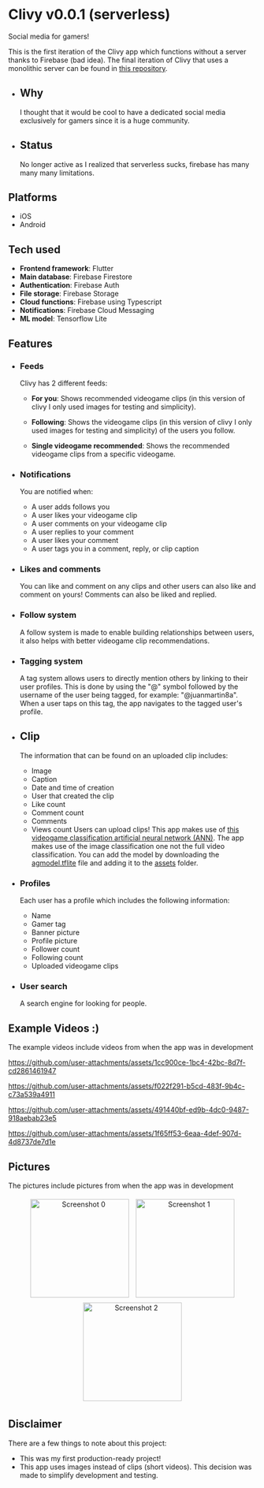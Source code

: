 # Clivy v0.0.1 (serverless)
Social media for gamers!

This is the first iteration of the Clivy app which functions without a server thanks to Firebase (bad idea). The final iteration of Clivy that uses a monolithic server can be found in [this repository](https://github.com/juanmartin8a/Clivy).


  - ## Why
    I thought that it would be cool to have a dedicated social media exclusively for gamers since it is a huge community.

  - ## Status
    No longer active as I realized that serverless sucks, firebase has many many many limitations.

## Platforms
- iOS
- Android

## Tech used
- **Frontend framework**: Flutter
- **Main database**: Firebase Firestore
- **Authentication**: Firebase Auth
- **File storage**: Firebase Storage
- **Cloud functions**: Firebase using Typescript
- **Notifications**: Firebase Cloud Messaging
- **ML model**: Tensorflow Lite

## Features
- ### Feeds
  Clivy has 2 different feeds:
  
    - **For you**: Shows recommended videogame clips (in this version of clivy I only used images for testing and simplicity).
  
    - **Following**: Shows the videogame clips (in this version of clivy I only used images for testing and simplicity) of the users you follow.
      
    - **Single videogame recommended**: Shows the recommended videogame clips from a specific videogame.
  
- ### Notifications
  You are notified when:
    - A user adds follows you
    - A user likes your videogame clip
    - A user comments on your videogame clip
    - A user replies to your comment
    - A user likes your comment
    - A user tags you in a comment, reply, or clip caption
- ### Likes and comments
  You can like and comment on any clips and other users can also like and comment on yours! Comments can also be liked and replied.
- ### Follow system
  A follow system is made to enable building relationships between users, it also helps with better videogame clip recommendations.
- ### Tagging system
  A tag system allows users to directly mention others by linking to their user profiles. This is done by using the "@" symbol followed by the username of the user being tagged, for example: "@juanmartin8a". When a user taps on this tag, the app navigates to the tagged user's profile.
- ## Clip
  The information that can be found on an uploaded clip includes:
    - Image
    - Caption
    - Date and time of creation
    - User that created the clip
    - Like count
    - Comment count
    - Comments
    - Views count
  Users can upload clips! This app makes use of [this videogame classification artificial neural network (ANN)](https://github.com/juanmartin8a/Videogame-Video-Classification). The app makes use of the image classification one not the full video classification. You can add the model by downloading the [agmodel.tflite](https://drive.google.com/file/d/187slxm6E7Hq6JG-GOV5Mp_W3tTxDRLws/view?usp=sharing) file and adding it to the [assets](https://github.com/juanmartin8a/Clivy-v0.0.1-Serverless/tree/main/assets) folder.
- ### Profiles
  Each user has a profile which includes the following information:
  - Name
  - Gamer tag
  - Banner picture
  - Profile picture
  - Follower count
  - Following count
  - Uploaded videogame clips  
- ### User search
  A search engine for looking for people.

## Example Videos :)
The example videos include videos from when the app was in development

https://github.com/user-attachments/assets/1cc900ce-1bc4-42bc-8d7f-cd2861461947



https://github.com/user-attachments/assets/f022f291-b5cd-483f-9b4c-c73a539a4911



https://github.com/user-attachments/assets/491440bf-ed9b-4dc0-9487-918aebab23e5



https://github.com/user-attachments/assets/1f65ff53-6eaa-4def-907d-4d8737de7d1e



## Pictures
The pictures include pictures from when the app was in development
<div style="text-align: center;">
  <img src="https://github.com/user-attachments/assets/32aff16b-ce20-409b-bcbc-aaa9e2786598" alt="Screenshot 0" width="200" style="max-width: 100%; height: auto; display: inline-block; margin: 5px;" />
  <img src="https://github.com/user-attachments/assets/0f2bf21c-e245-40c7-a5df-e1ae5e1a8f7a" alt="Screenshot 1" width="200" style="max-width: 100%; height: auto; display: inline-block; margin: 5px;" />
  <img src="https://github.com/user-attachments/assets/cd54744e-5936-44d4-a04c-71597f73e595" alt="Screenshot 2" width="200" style="max-width: 100%; height: auto; display: inline-block; margin: 5px;" />
</div>

## Disclaimer
There are a few things to note about this project:
  - This was my first production-ready project!
  - This app uses images instead of clips (short videos). This decision was made to simplify development and testing.
